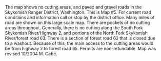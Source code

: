 The map shows no cutting areas, and paved and gravel roads in the Skykomish Ranger District, Washington.  This is Map #5. For current road conditions and information call or stop by the district office. Many miles of road are shown on this large scale map.  There are pockets of no cutting areas throughout.  Generally, there is no cutting along the South Fork Skykomish River/Highway 2, and portions of the North Fork Skykomish River/forest road 63. There is a section of forest road 63 that is closed due to a washout. Because of this, the main access to the cutting areas would be from highway 2 to forest road 65. Permits are non-refundable. Map was revised 10/2004 M. Cabe.